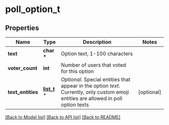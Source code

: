 # poll_option_t

## Properties
Name | Type | Description | Notes
------------ | ------------- | ------------- | -------------
**text** | **char \*** | Option text, 1-100 characters | 
**voter_count** | **int** | Number of users that voted for this option | 
**text_entities** | [**list_t**](message_entity.md) \* | *Optional*. Special entities that appear in the option *text*. Currently, only custom emoji entities are allowed in poll option texts | [optional] 

[[Back to Model list]](../README.md#documentation-for-models) [[Back to API list]](../README.md#documentation-for-api-endpoints) [[Back to README]](../README.md)


